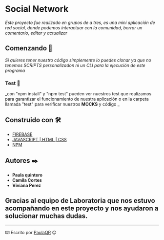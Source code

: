 # Social Network 

_Este proyecto fue realizado en grupos de a tres, es una mini aplicación de red social, donde podemos interactuar con la comunidad, borrar un comentario, editar y actualizar_

## Comenzando 🚀

_Si quieres tener nuestro código simplemente lo puedes clonar ya que no tenemos SCRIPTS personalizadon ni un CLI para la ejecución de este programa_


### Test 🔩

_con "npm install" y "npm test" pueden ver nuestros test que realizamos para garantizar el funcionamiento de nuestra aplicación o en la carpeta llamada "test" para verificar nuestros __MOCKS__ y código _ 

## Construido con 🛠️

* [FIREBASE](https://firebase.google.com/?hl=es) 
* [JAVASCRIPT | HTML | CSS ](https://developer.mozilla.org/es/docs/Web/JavaScript) 
* [NPM ](https://www.npmjs.com/) 


## Autores ✒️

* **Paula quintero** 
* **Camila Cortes** 
* **Viviana Perez** 



## Gracias al equipo de Laboratoria que nos estuvo acompañando en este proyecto y nos ayudaron a solucionar muchas dudas. 


---
⌨️ Escrito por [PaulaQR](https://github.com/PaulaQR) 😊
